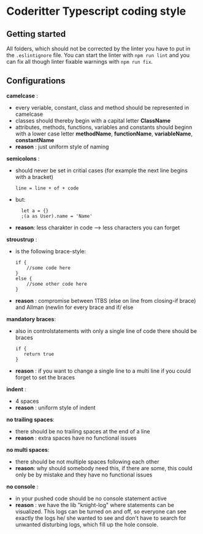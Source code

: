 # Coderitter Typescript coding style

## Getting started

All folders, which should not be corrected by the linter you have to put in the `.eslintignore` file. 
You can start the linter with `npm run lint` and you can fix all though linter fixable warnings with `npm run fix`.

## Configurations

**camelcase** : 
- every veriable, constant, class and method should be represented in camelcase
- classes should thereby begin with a capital letter **ClassName**
- attributes, methods, functions, variables and constants should beginn with a lower case letter **methodName**, **functionName**, **variableName**, **constantName**
- **reason** : just uniform style of naming

**semicolons** :
- should never be set in critial cases (for example the next line begins with a bracket)

	`line = line + of + code`
- but: 

	```
      let a = {}
      ;(a as User).name = 'Name'
- **reason**: less charakter in code --> less characters you can forget 

**stroustrup** :
- is the following brace-style:
	```
    if {
        //some code here
    }
    else {
        //some other code here
    }
- **reason** : compromise between 1TBS (else on line from closing-if brace) and Allman (newlin for every brace and if/ else

**mandatory braces**:
- also in controlstatements with only a single line of code there should be braces
	```
   if {
       return true
   }
- **reason** : if you want to change a single line to a multi line if you could forget to set the braces

**indent** :
- 4 spaces
- **reason** : uniform style of indent

**no trailing spaces**:
- there should be no trailing spaces at the end of a line
- **reason** : extra spaces have no functional issues

**no multi spaces**:
- there should be not multiple spaces following each other
- **reason**: why should somebody need this, if there are some, this could only be by mistake and they have no functional issues

**no console** :
- in your pushed code should be no console statement active
- **reason** : we have the lib "knight-log" where statements can be visualized. This logs can be turned on and off, so everyone can see exactly the logs he/ she wanted to see and don't have to search for unwanted disturbing logs, which fill up the hole console.

